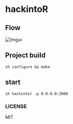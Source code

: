 # hackintoR
## Flow
![Imgur](https://i.imgur.com/uV4WDOO.png)

## Project build
```
sh configure && make
```

## start
```
sh hackintor -p 0.0.0.0:2000
```

### LICENSE  
MIT
